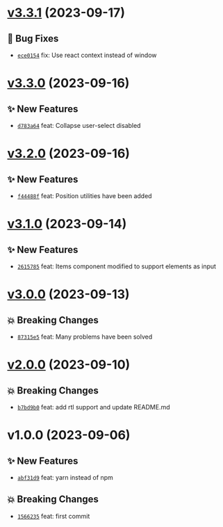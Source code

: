 # [v3.3.1](https://github.com/MoIzadloo/ultimate-react-multilevel-menu/compare/v3.3.0...v3.3.1) (2023-09-17)

## 🐛 Bug Fixes

- [`ece0154`](https://github.com/MoIzadloo/ultimate-react-multilevel-menu/commit/ece0154) fix: Use react context instead of window

# [v3.3.0](https://github.com/MoIzadloo/ultimate-react-multilevel-menu/compare/v3.2.0...v3.3.0) (2023-09-16)

## ✨ New Features

- [`d783a64`](https://github.com/MoIzadloo/ultimate-react-multilevel-menu/commit/d783a64) feat: Collapse user-select disabled

# [v3.2.0](https://github.com/MoIzadloo/ultimate-react-multilevel-menu/compare/v3.1.0...v3.2.0) (2023-09-16)

## ✨ New Features

- [`f44488f`](https://github.com/MoIzadloo/ultimate-react-multilevel-menu/commit/f44488f) feat: Position utilities have been added

# [v3.1.0](https://github.com/MoIzadloo/ultimate-react-multilevel-menu/compare/v3.0.0...v3.1.0) (2023-09-14)

## ✨ New Features

- [`2615785`](https://github.com/MoIzadloo/ultimate-react-multilevel-menu/commit/2615785) feat: Items component modified to support elements as input

# [v3.0.0](https://github.com/MoIzadloo/ultimate-react-multilevel-menu/compare/v2.0.0...v3.0.0) (2023-09-13)

## 💥 Breaking Changes

- [`87315e5`](https://github.com/MoIzadloo/ultimate-react-multilevel-menu/commit/87315e5) feat: Many problems have been solved

# [v2.0.0](https://github.com/MoIzadloo/ultimate-react-multilevel-menu/compare/v1.0.0...v2.0.0) (2023-09-10)

## 💥 Breaking Changes

- [`b7bd9b0`](https://github.com/MoIzadloo/ultimate-react-multilevel-menu/commit/b7bd9b0) feat: add rtl support and update README.md

# v1.0.0 (2023-09-06)

## ✨ New Features

- [`abf31d9`](https://github.com/MoIzadloo/react-multi-level-menu/commit/abf31d9) feat: yarn instead of npm

## 💥 Breaking Changes

- [`1566235`](https://github.com/MoIzadloo/react-multi-level-menu/commit/1566235) feat: first commit

